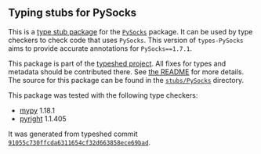 ## Typing stubs for PySocks

This is a [type stub package](https://typing.python.org/en/latest/tutorials/external_libraries.html)
for the [`PySocks`](https://github.com/Anorov/PySocks) package. It can be used by type checkers
to check code that uses `PySocks`. This version of
`types-PySocks` aims to provide accurate annotations for
`PySocks==1.7.1`.

This package is part of the [typeshed project](https://github.com/python/typeshed).
All fixes for types and metadata should be contributed there.
See [the README](https://github.com/python/typeshed/blob/main/README.md)
for more details. The source for this package can be found in the
[`stubs/PySocks`](https://github.com/python/typeshed/tree/main/stubs/PySocks)
directory.

This package was tested with the following type checkers:
* [mypy](https://github.com/python/mypy/) 1.18.1
* [pyright](https://github.com/microsoft/pyright) 1.1.405

It was generated from typeshed commit
[`91055c730ffcda6311654cf32d663858ece69bad`](https://github.com/python/typeshed/commit/91055c730ffcda6311654cf32d663858ece69bad).